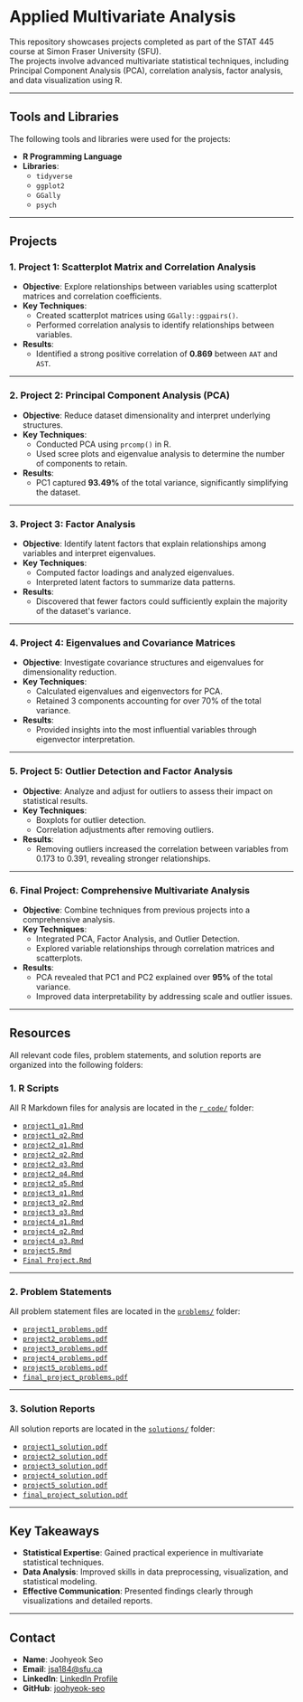 # Applied Multivariate Analysis
This repository showcases projects completed as part of the STAT 445 course at Simon Fraser University (SFU).  
The projects involve advanced multivariate statistical techniques, including Principal Component Analysis (PCA), correlation analysis, factor analysis, and data visualization using R.

---

## Tools and Libraries
The following tools and libraries were used for the projects:

- **R Programming Language**
- **Libraries**:
  - `tidyverse`
  - `ggplot2`
  - `GGally`
  - `psych`

---

## Projects

### **1. Project 1: Scatterplot Matrix and Correlation Analysis**
- **Objective**: Explore relationships between variables using scatterplot matrices and correlation coefficients.
- **Key Techniques**:
  - Created scatterplot matrices using `GGally::ggpairs()`.
  - Performed correlation analysis to identify relationships between variables.
- **Results**:
  - Identified a strong positive correlation of **0.869** between `AAT` and `AST`.

---

### **2. Project 2: Principal Component Analysis (PCA)**
- **Objective**: Reduce dataset dimensionality and interpret underlying structures.
- **Key Techniques**:
  - Conducted PCA using `prcomp()` in R.
  - Used scree plots and eigenvalue analysis to determine the number of components to retain.
- **Results**:
  - PC1 captured **93.49%** of the total variance, significantly simplifying the dataset.

---

### **3. Project 3: Factor Analysis**
- **Objective**: Identify latent factors that explain relationships among variables and interpret eigenvalues.
- **Key Techniques**:
  - Computed factor loadings and analyzed eigenvalues.
  - Interpreted latent factors to summarize data patterns.
- **Results**:
  - Discovered that fewer factors could sufficiently explain the majority of the dataset's variance.

---

### **4. Project 4: Eigenvalues and Covariance Matrices**
- **Objective**: Investigate covariance structures and eigenvalues for dimensionality reduction.
- **Key Techniques**:
  - Calculated eigenvalues and eigenvectors for PCA.
  - Retained 3 components accounting for over 70% of the total variance.
- **Results**:
  - Provided insights into the most influential variables through eigenvector interpretation.

---

### **5. Project 5: Outlier Detection and Factor Analysis**
- **Objective**: Analyze and adjust for outliers to assess their impact on statistical results.
- **Key Techniques**:
  - Boxplots for outlier detection.
  - Correlation adjustments after removing outliers.
- **Results**:
  - Removing outliers increased the correlation between variables from 0.173 to 0.391, revealing stronger relationships.

---

### **6. Final Project: Comprehensive Multivariate Analysis**
- **Objective**: Combine techniques from previous projects into a comprehensive analysis.
- **Key Techniques**:
  - Integrated PCA, Factor Analysis, and Outlier Detection.
  - Explored variable relationships through correlation matrices and scatterplots.
- **Results**:
  - PCA revealed that PC1 and PC2 explained over **95%** of the total variance.
  - Improved data interpretability by addressing scale and outlier issues.

---

## Resources
All relevant code files, problem statements, and solution reports are organized into the following folders:

### **1. R Scripts**
All R Markdown files for analysis are located in the [`r_code/`](./r_code/) folder:
- [`project1_q1.Rmd`](./r_code/project1_q1.Rmd)
- [`project1_q2.Rmd`](./r_code/project1_q2.Rmd)
- [`project2_q1.Rmd`](./r_code/project2_q1.Rmd)
- [`project2_q2.Rmd`](./r_code/project2_q2.Rmd)
- [`project2_q3.Rmd`](./r_code/project2_q3.Rmd)
- [`project2_q4.Rmd`](./r_code/project2_q4.Rmd)
- [`project2_q5.Rmd`](./r_code/project2_q5.Rmd)
- [`project3_q1.Rmd`](./r_code/project3_q1.Rmd)
- [`project3_q2.Rmd`](./r_code/project3_q2.Rmd)
- [`project3_q3.Rmd`](./r_code/project3_q3.Rmd)
- [`project4_q1.Rmd`](./r_code/project4_q1.Rmd)
- [`project4_q2.Rmd`](./r_code/project4_q2.Rmd)
- [`project4_q3.Rmd`](./r_code/project4_q3.Rmd)
- [`project5.Rmd`](./r_code/project5.Rmd)
- [`Final Project.Rmd`](./r_code/Final%20Project.Rmd)

---

### **2. Problem Statements**
All problem statement files are located in the [`problems/`](./problems/) folder:
- [`project1_problems.pdf`](./problems/project1_problems.pdf)
- [`project2_problems.pdf`](./problems/project2_problems.pdf)
- [`project3_problems.pdf`](./problems/project3_problems.pdf)
- [`project4_problems.pdf`](./problems/project4_problems.pdf)
- [`project5_problems.pdf`](./problems/project5_problems.pdf)
- [`final_project_problems.pdf`](./problems/final_project_problems.pdf)

---

### **3. Solution Reports**
All solution reports are located in the [`solutions/`](./solutions/) folder:
- [`project1_solution.pdf`](./solutions/project1_solutions.pdf)
- [`project2_solution.pdf`](./solutions/project2_solutions.pdf)
- [`project3_solution.pdf`](./solutions/project3_solutions.pdf)
- [`project4_solution.pdf`](./solutions/project4_solutions.pdf)
- [`project5_solution.pdf`](./solutions/project5_solutions.pdf)
- [`final_project_solution.pdf`](./solutions/final_project_solutions.pdf)

---

## Key Takeaways
- **Statistical Expertise**: Gained practical experience in multivariate statistical techniques.
- **Data Analysis**: Improved skills in data preprocessing, visualization, and statistical modeling.
- **Effective Communication**: Presented findings clearly through visualizations and detailed reports.

---

## Contact
- **Name**: Joohyeok Seo  
- **Email**: [jsa184@sfu.ca](mailto:jsa184@sfu.ca)  
- **LinkedIn**: [LinkedIn Profile](https://www.linkedin.com/in/jacky-seo-7657b4251/)  
- **GitHub**: [joohyeok-seo](https://github.com/joohyeok-seo)
